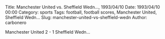Title: Manchester United vs. Sheffield Wedn…, 1993/04/10
Date: 1993/04/10 00:00
Category: sports
Tags: football, football scores, Manchester United, Sheffield Wedn…
Slug: manchester-united-vs-sheffield-wedn
Author: carbonero


Manchester United 2 - 1 Sheffield Wedn…
